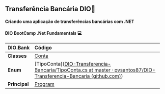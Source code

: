 ##  Transferência Bancária DIO:bank:

####  Criando uma aplicação de transferências bancárias com .NET

####  DIO BootCamp .Net Fundamentals :computer:



| DIO.Bank      | Código                                                       |
| ------------- | :----------------------------------------------------------- |
| **Classes**   | [Conta]("https://github.com/pvsantos87/DIO-Transferencia-Bancaria") |
| **Enum**      | [TipoConta]([DIO-Transferencia-Bancaria/TipoConta.cs at master · pvsantos87/DIO-Transferencia-Bancaria (github.com)](https://github.com/pvsantos87/DIO-Transferencia-Bancaria/blob/master/Enum/TipoConta.cs)) |
| **Principal** | [Program](https://github.com/pvsantos87/DIO-Transferencia-Bancaria/blob/master/Program.cs) |















